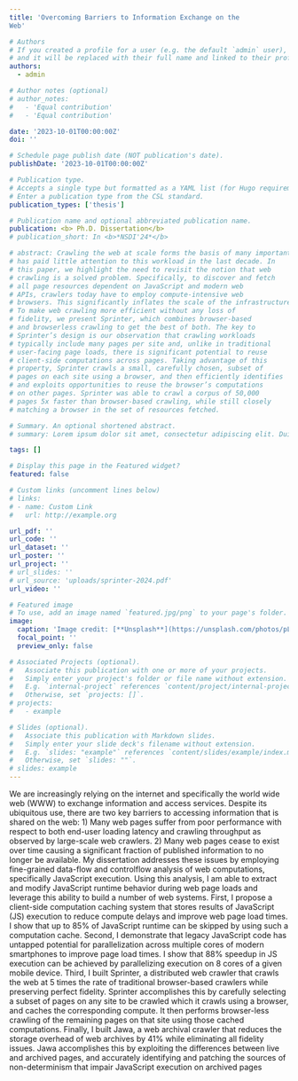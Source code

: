 ```yaml
---
title: 'Overcoming Barriers to Information Exchange on the
Web'

# Authors
# If you created a profile for a user (e.g. the default `admin` user), write the username (folder name) here
# and it will be replaced with their full name and linked to their profile.
authors:
  - admin

# Author notes (optional)
# author_notes:
#   - 'Equal contribution'
#   - 'Equal contribution'

date: '2023-10-01T00:00:00Z'
doi: ''

# Schedule page publish date (NOT publication's date).
publishDate: '2023-10-01T00:00:00Z'

# Publication type.
# Accepts a single type but formatted as a YAML list (for Hugo requirements).
# Enter a publication type from the CSL standard.
publication_types: ['thesis']

# Publication name and optional abbreviated publication name.
publication: <b> Ph.D. Dissertation</b>
# publication_short: In <b>*NSDI'24*</b>

# abstract: Crawling the web at scale forms the basis of many important systems web search engines, smart assistants, generative AI, web archives, and so on. Yet, the research community
# has paid little attention to this workload in the last decade. In
# this paper, we highlight the need to revisit the notion that web
# crawling is a solved problem. Specifically, to discover and fetch
# all page resources dependent on JavaScript and modern web
# APIs, crawlers today have to employ compute-intensive web
# browsers. This significantly inflates the scale of the infrastructure necessary to crawl pages at high throughput.
# To make web crawling more efficient without any loss of
# fidelity, we present Sprinter, which combines browser-based
# and browserless crawling to get the best of both. The key to
# Sprinter’s design is our observation that crawling workloads
# typically include many pages per site and, unlike in traditional
# user-facing page loads, there is significant potential to reuse
# client-side computations across pages. Taking advantage of this
# property, Sprinter crawls a small, carefully chosen, subset of
# pages on each site using a browser, and then efficiently identifies
# and exploits opportunities to reuse the browser’s computations
# on other pages. Sprinter was able to crawl a corpus of 50,000
# pages 5x faster than browser-based crawling, while still closely
# matching a browser in the set of resources fetched.

# Summary. An optional shortened abstract.
# summary: Lorem ipsum dolor sit amet, consectetur adipiscing elit. Duis posuere tellus ac convallis placerat. Proin tincidunt magna sed ex sollicitudin condimentum.

tags: []

# Display this page in the Featured widget?
featured: false

# Custom links (uncomment lines below)
# links:
# - name: Custom Link
#   url: http://example.org

url_pdf: ''
url_code: ''
url_dataset: ''
url_poster: ''
url_project: ''
# url_slides: ''
# url_source: 'uploads/sprinter-2024.pdf'
url_video: ''

# Featured image
# To use, add an image named `featured.jpg/png` to your page's folder.
image:
  caption: 'Image credit: [**Unsplash**](https://unsplash.com/photos/pLCdAaMFLTE)'
  focal_point: ''
  preview_only: false

# Associated Projects (optional).
#   Associate this publication with one or more of your projects.
#   Simply enter your project's folder or file name without extension.
#   E.g. `internal-project` references `content/project/internal-project/index.md`.
#   Otherwise, set `projects: []`.
# projects:
#   - example

# Slides (optional).
#   Associate this publication with Markdown slides.
#   Simply enter your slide deck's filename without extension.
#   E.g. `slides: "example"` references `content/slides/example/index.md`.
#   Otherwise, set `slides: ""`.
# slides: example
---
```


<!-- {{% callout note %}}
Click the _Cite_ button above to demo the feature to enable visitors to import publication metadata into their reference management software.
{{% /callout %}} -->

<!-- {{% callout note %}}
Create your slides in Markdown - click the _Slides_ button to check out the example.
{{% /callout %}} -->

We are increasingly relying on the internet and specifically the world wide web (WWW) to
exchange information and access services. Despite its ubiquitous use, there are two key
barriers to accessing information that is shared on the web: 1) Many web pages suffer from
poor performance with respect to both end-user loading latency and crawling throughput as
observed by large-scale web crawlers. 2) Many web pages cease to exist over time causing a
significant fraction of published information to no longer be available.
My dissertation addresses these issues by employing fine-grained data-flow and controlflow analysis of web computations, specifically JavaScript execution. Using this analysis, I am
able to extract and modify JavaScript runtime behavior during web page loads and leverage
this ability to build a number of web systems. First, I propose a client-side computation
caching system that stores results of JavaScript (JS) execution to reduce compute delays
and improve web page load times. I show that up to 85% of JavaScript runtime can be
skipped by using such a computation cache. Second, I demonstrate that legacy JavaScript
code has untapped potential for parallelization across multiple cores of modern smartphones
to improve page load times. I show that 88% speedup in JS execution can be achieved
by parallelizing execution on 8 cores of a given mobile device. Third, I built Sprinter, a
distributed web crawler that crawls the web at 5 times the rate of traditional browser-based
crawlers while preserving perfect fidelity. Sprinter accomplishes this by carefully selecting a
subset of pages on any site to be crawled which it crawls using a browser, and caches the
corresponding compute. It then performs browser-less crawling of the remaining pages on
that site using those cached computations. Finally, I built Jawa, a web archival crawler that
reduces the storage overhead of web archives by 41% while eliminating all fidelity issues.
Jawa accomplishes this by exploiting the differences between live and archived pages, and
accurately identifying and patching the sources of non-determinism that impair JavaScript
execution on archived pages